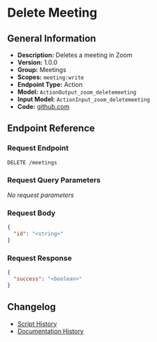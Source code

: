 <!-- BEGIN GENERATED CONTENT -->
# Delete Meeting

## General Information

- **Description:** Deletes a meeting in Zoom
- **Version:** 1.0.0
- **Group:** Meetings
- **Scopes:** `meeting:write`
- **Endpoint Type:** Action
- **Model:** `ActionOutput_zoom_deletemeeting`
- **Input Model:** `ActionInput_zoom_deletemeeting`
- **Code:** [github.com](https://github.com/NangoHQ/integration-templates/tree/main/integrations/zoom/actions/delete-meeting.ts)


## Endpoint Reference

### Request Endpoint

`DELETE /meetings`

### Request Query Parameters

_No request parameters_

### Request Body

```json
{
  "id": "<string>"
}
```

### Request Response

```json
{
  "success": "<boolean>"
}
```

## Changelog

- [Script History](https://github.com/NangoHQ/integration-templates/commits/main/integrations/zoom/actions/delete-meeting.ts)
- [Documentation History](https://github.com/NangoHQ/integration-templates/commits/main/integrations/zoom/actions/delete-meeting.md)

<!-- END  GENERATED CONTENT -->

